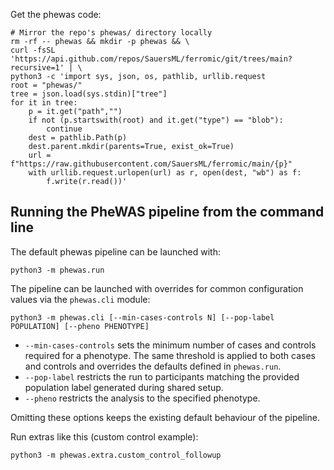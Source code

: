Get the phewas code:
```
# Mirror the repo's phewas/ directory locally
rm -rf -- phewas && mkdir -p phewas && \
curl -fsSL 'https://api.github.com/repos/SauersML/ferromic/git/trees/main?recursive=1' | \
python3 -c 'import sys, json, os, pathlib, urllib.request
root = "phewas/"
tree = json.load(sys.stdin)["tree"]
for it in tree:
    p = it.get("path","")
    if not (p.startswith(root) and it.get("type") == "blob"):
        continue
    dest = pathlib.Path(p)
    dest.parent.mkdir(parents=True, exist_ok=True)
    url = f"https://raw.githubusercontent.com/SauersML/ferromic/main/{p}"
    with urllib.request.urlopen(url) as r, open(dest, "wb") as f:
        f.write(r.read())'
```

## Running the PheWAS pipeline from the command line

The default phewas pipeline can be launched with:
```
python3 -m phewas.run
```

The pipeline can be launched with overrides for common configuration values via the
`phewas.cli` module:

```
python3 -m phewas.cli [--min-cases-controls N] [--pop-label POPULATION] [--pheno PHENOTYPE]
```

* `--min-cases-controls` sets the minimum number of cases and controls required for a
  phenotype. The same threshold is applied to both cases and controls and overrides the
  defaults defined in `phewas.run`.
* `--pop-label` restricts the run to participants matching the provided population label
  generated during shared setup.
* `--pheno` restricts the analysis to the specified phenotype.


Omitting these options keeps the existing default behaviour of the pipeline.

Run extras like this (custom control example): 
```
python3 -m phewas.extra.custom_control_followup
```
